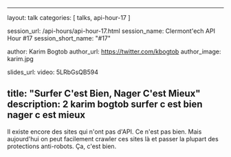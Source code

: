 ---
layout: talk
categories: [ talks, api-hour-17 ]

session_url: /api-hours/api-hour-17.html
session_name: Clermont'ech API Hour &#35;17
session_short_name: "&#35;17"

author: Karim Bogtob
author_url: https://twitter.com/kbogtob
author_image: karim.jpg

slides_url:
video: 5LRbGsQB594

title: "Surfer C'est Bien, Nager C'est Mieux"
description: 2 karim bogtob surfer c est bien nager c est mieux
------

Il existe encore des sites qui n'ont pas d'API. Ce n'est pas bien. Mais
aujourd'hui on peut facilement crawler ces sites là et passer la plupart des
protections anti-robots. Ça, c'est bien.
